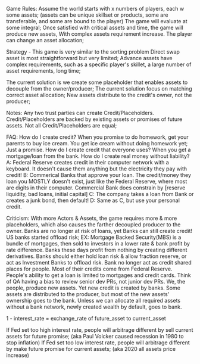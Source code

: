 Game Rules:
Assume the world starts with x numbers of players, each w some assets; (assets can be unique skillset or products, some are transferable, and some are bound to the player)
The game will evaluate at some integral; Once satisfied with critical assets and time, the game will produce new assets, With complex assets requirement increase. The player can change an asset allocation; 

Strategy - This game is very similar to the sorting problem
Direct swap asset is most straightforward but very limited;
Advance assets have complex requirements, such as a specific player's skillet, a large number of asset requirements, long time;

The current solution is we create some placeholder that enables assets to decouple from the owner/producer;
The current solution focus on matching correct asset allocation; 
New assets distribute to the credit's owner, not the producer;


Notes:
Any two trust parties can create Credit/Placeholders.
Credit/Placeholders are backed by existing assets or promises of future assets.
Not all Credit/Placeholders are equal;

FAQ:
How do I create credit? When you promise to do homework, get your parents to buy ice cream. You get ice cream without doing homework yet; Just a promise.
How do I create credit that everyone uses? When you get a mortgage/loan from the bank.
How do I create real money without liability? 
A: Federal Reserve creates credit in their computer network with a keyboard. It doesn't cause them anything but the electricity they pay with credit!
B: Commerical Banks that approve your loan. The credit/money they loan you MOSTLY doesn't exist, just like the Federal Reserve, where most are digits in their computer. Commercial Bank does constrain by [reserve liquidity, bad loans, initial capital]
C: The company takes a loan from Bank or creates a junk bond, then default!
D: Same as C, but use your personal credit.

Criticism:
With more Actors & Assets, the game requires more & more placeholders, which also causes the farther decoupled producer to the owner.
Banks are no longer at risk of loans, yet Banks can still create credit! US banks started offload risk; EX: Mortgage Backed Security(MBS) is a bundle of mortgages, then sold to investors in a lower rate & bank profit by rate difference.
Banks these days profit from nothing by creating different derivatives. Banks should either hold loan risk & allow fraction reserve, or act as Investment Banks to offload risk.
Bank no longer act as credit shared places for people. Most of their credits come from Federal Reserve. People's ability to get a loan is limited to mortgages and credit cards. Think of QA having a bias to review senior dev PRs, not junior dev PRs.
We, the people, produce new assets. Yet new credit is created by banks. Some assets are distributed to the producer, but most of the new assets' ownership goes to the bank. Unless we can allocate all required assets without a bank network, newly created wealth by default, goes to bank.


1 - interest_rate = exchange_rate of future_asset to current_asset

If Fed set too high interest rate, people will arbitrage different by sell current assets for future promise; (aka Paul Volcker caused recession in 1980 to stop inflation)
If Fed set too low interest rate, people will arbitrage different by make future promise for current assets; (aka 2020 all assets price increase) 